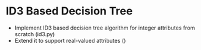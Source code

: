 # ID3 Based Decision Tree
- Implement ID3 based decision tree algorithm for integer attributes from scratch (id3.py)
- Extend it to support real-valued attributes ()

